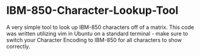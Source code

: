 # IBM-850-Character-Lookup-Tool
A very simple tool to look up IBM-850 characters off of a matrix.  This code was written utilizing vim in Ubuntu on a standard terminal - make sure to switch your Character Encoding to IBM-850 for all characters to show correctly.
